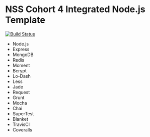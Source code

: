 NSS Cohort 4 Integrated Node.js Template
========================================

[![Build Status](https://travis-ci.org/samtes/Happy-sharing.png)](https://travis-ci.org/samtes/Happy-sharing)


- Node.js
- Express
- MongoDB
- Redis
- Moment
- Bcrypt
- Lo-Dash
- Less
- Jade
- Request
- Grunt
- Mocha
- Chai
- SuperTest
- Blanket
- TravisCI
- Coveralls

